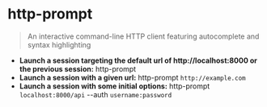# http-prompt
> An interactive command-line HTTP client featuring autocomplete and syntax highlighting
- **Launch a session targeting the default url of http://localhost:8000 or the previous session:**
http-prompt
- **Launch a session with a given url:**
http-prompt `http://example.com`
- **Launch a session with some initial options:**
http-prompt `localhost:8000/api` --auth `username:password`
